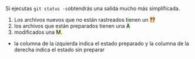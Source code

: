 Si ejecutas `git status -s`obtendrás una salida mucho más simplificada.

1. Los archivos nuevos que no están rastreados tienen un <mark style="background: #FFB86CA6;">??</mark>
2. los archivos que están preparados tienen una <mark style="background: #BBFABBA6;">A</mark>
3. modificados una <mark style="background: #FFF3A3A6;">M.</mark>

- la columna de la izquierda indica el estado preparado y la columna de la derecha indica el estado sin preparar